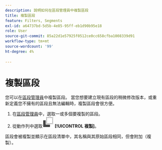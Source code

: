 ```yaml
---
description: 說明如何在區段管理員中複製區段
title: 複製區段
feature: Filters, Segments
exl-id: a64737bd-5d5b-4e85-95ff-eb1d90b95e18
role: User
source-git-commit: 85a22d1e57925f0512ce0cc658cfba1008339d91
workflow-type: tm+mt
source-wordcount: '99'
ht-degree: 4%

---
```


# 複製區段

您可以在[區段管理員](manage-filters.md)中複製區段。 當您想要建立現有區段的稍微修改版本，或重新定義您不擁有的區段且無法編輯時，複製區段會很方便。

1. 在[區段管理員](manage-filters.md)中，選取一或多個要複製的區段。
1. 從動作列中選取![複製](/help/assets/icons/Copy.svg) **[!UICONTROL 複製]**。

區段會被複製並顯示在區段清單中，其名稱與其原始區段相同，但會附加（複製）。
